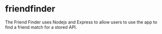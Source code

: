 # friendfinder

The Friend Finder uses Nodejs and Express to allow users to use the app to find a friend match for a stored API. 
